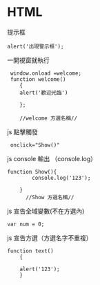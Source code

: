# HTML
提示框
```
alert('出現警示框');
```
一開視窗就執行
```
 window.onload =welcome;
 function welcome() 
    {
    alert('歡迎光臨')

    };
    
    //welcome 方選名稱//
```
js 點擊觸發
```
 onclick="Show()"
```
js console 輸出 （console.log）
```
function Show(){
		console.log('123');
  
	}
	  //Show 方選名稱// 
```
js 宣告全域變數(不在方選內)
```
var num = 0;
```
js 宣告方選（方選名字不重複）
```
function text()
	{
	
	alert('123');
	}
```
